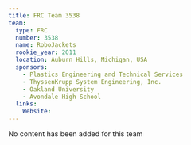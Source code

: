 ```yaml
---
title: FRC Team 3538
team:
  type: FRC
  number: 3538
  name: RoboJackets
  rookie_year: 2011
  location: Auburn Hills, Michigan, USA
  sponsors:
    - Plastics Engineering and Technical Services
    - ThyssenKrupp System Engineering, Inc.
    - Oakland University
    - Avondale High School
  links:
    Website: 
---
```

No content has been added for this team
